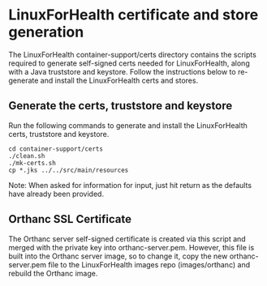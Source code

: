 # LinuxForHealth certificate and store generation

The LinuxForHealth container-support/certs directory contains the scripts required to generate self-signed certs needed for LinuxForHealth, along with a Java truststore and keystore. Follow the instructions below to re-generate and install the LinuxForHealth certs and stores.

## Generate the certs, truststore and keystore

Run the following commands to generate and install the LinuxForHealth certs, truststore and keystore.

```shell script
cd container-support/certs
./clean.sh
./mk-certs.sh
cp *.jks ../../src/main/resources
```

Note: When asked for information for input, just hit return as the defaults have already been provided.

## Orthanc SSL Certificate
The Orthanc server self-signed certificate is created via this script and merged with the private key into orthanc-server.pem.  However, this file is built into the Orthanc server image, so to change it, copy the new orthanc-server.pem file to the LinuxForHealth images repo (images/orthanc) and rebuild the Orthanc image.